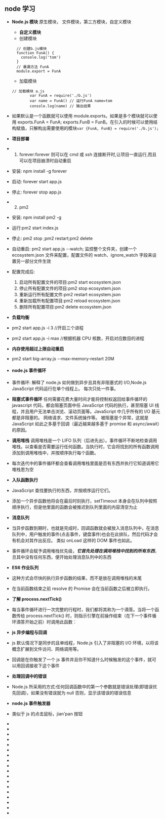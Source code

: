 <!--
 * @Author: your name
 * @Date: 2021-07-10 06:15:54
 * @LastEditTime: 2021-07-10 09:04:07
 * @LastEditors: Please set LastEditors
 * @Description: In User Settings Edit
 * @FilePath: \notes\study notes\nodejs\node学习.md
-->

## node 学习

-   **Node.js 模块** 原生模块， 文件模块，第三方模块，自定义模块
    -   **自定义模块**
    -   创建模块
    ```
      // 创建b.js模块
      function FunA() {
        console.log('tom')
      }
      // 暴漏方法 FunA
      module.export = FunA
    ```
    -   加载模块
    ```
    // 加载模块 a.js
    		var FunA = require('./b.js')
    		var name = FunA() // 运行FunA name=tom
    		console.log(name) // 输出结果
    ```
-   如果默认是一个函数就可以使用 module.exports。如果是多个模块就可以使用 exports.FunA = FunA; exports.FunB = FunB。在引入的时候可以使用结构赋值，只解构出需要使用的模块`var {FunA, FunB} = require('./b.js');`
-   **项目部署**
-   1. forever:forever 则可以在 cmd 或 ssh 连接断开时,让项目一直运行,而且可以在项目崩溃时自动重启
-   安装: npm install -g forever
-   启动: forever start app.js
-   停止: forever stop app.js
-   2. pm2
-   安装: npm install pm2 -g
-   运行:pm2 start index.js
-   停止: pm2 stop ;pm2 restart;pm2 delete
-   自动重启: pm2 start app.js --watch; 监控整个文件夹，创建一个 ecosystem.json 文件来配置，配置文件的 watch、ignore_watch 字段来设置另一部分文件生效
-   配置完成后:
    1. 启动所有配置文件的项目:pm2 start ecosystem.json
    2. 停止所有配置文件的项目:pm2 stop ecosystem.json
    3. 重新运行所有配置文件:pm2 restart ecosystem.json
    4. 重新加载所有配置项目:pm2 reload ecosystem.json
    5. 删除所有配置项目:pm2 delete ecosystem.json
-   **负载均衡**
-   pm2 start app.js -i 3 //开启三个进程
-   pm2 start app.js -i max //根据机器 CPU 核数，开启对应数目的进程
-   **内存使用超过上限自动重启**
-   pm2 start big-array.js --max-memory-restart 20M
-   #### node.js 事件循环
-   事件循环: 解释了 node.js 如何做到异步且具有非阻塞式的 I/O,Node.js JavaScript 代码运行在单个线程上。 每次只处一件事。
-   **阻塞式事件循环** 任何需要花费大量时间才能将控制权返回给事件循环的 javascript 代码，都会阻塞页面中任 JavaScript 代码的执行，甚至阻塞 UI 线程，并且用户无法单击浏览、滚动页面等。JavaScript 中几乎所有的 I/O 基元都是非阻塞的。 网络请求、文件系统操作等。 被阻塞是个异常，这就是 JavaScript 如此之多基于回调（最近越来越多基于 promise 和 async/await）的原因。

-   **调用堆栈** 调用堆栈是一个 LIFO 队列（后进先出）。事件循环不断地检查调用堆栈，以查看是否需要运行任何函数。当执行时，它会将找到的所有函数调用添加到调用堆栈中，并按顺序执行每个函数。
-   每次迭代中的事件循环都会查看调用堆栈里面是否有东西并执行它知道调用它堆栈恩为空
-   **入队函数执行**
-   JavaScript 查找要执行的东西，并按顺序运行它们。
-   添加一个异步函数他将会在最后时刻执行，setTimeout 本身会在队列中按照顺序执行，但是他里面的函数会被推迟到队列里面的内容清空为止
-   **消息队列**
-   当异步函数到期时，也就是完成时，回调函数就会被放入消息队列中，在消息队列中，用户触发的事件(点击事件，键盘事件)也会在此排队，然后代码才会有机会对其作出反应。 类似 onLoad 这样的 DOM 事件也如此。
-   事件循环会赋予调用堆栈优先级，_**它首先处理在调用堆栈中找到的所有东西**_，旦其中没有任何东西，便开始处理消息队列中的东西
-   **ES6 作业队列**
-   这种方式会尽快的执行异步函数的结果，而不是放在调用堆栈的末尾
-   在当前函数结束之前 resolve 的 Promise 会在当前函数之后被立即执行。
-   **了解 process.nextTick()**
-   每当事件循环进行一次完整的行程时，我们都将其称为一个滴答。当将一个函数传给 process.nextTick() 时，则指示引擎在前操作结束（在下一个事件循环滴答开始之前）时调用此函数：
-   **js 异步编程与回调**
-   js 默认情况下是同步的且单线程，Node.js 引入了非阻塞的 I/O 环境，以将该概念扩展到文件访问、网络调用等。
-   回调是在你触发了一个 js 事件并且你不知道什么时候触发的这个事件，就可以用回调接收下这个事件
-   **处理回调中的错误**
-   Node.js 所采用的方式:任何回调函数中的第一个参数就是错误处理(即错误优先回调)，如果没有错误就为 null 否则，显示该错误的错误信息
-   **node.js 事件触发器**
-   类似于 js 的点击鼠标，jian'pan 按钮
-
-
-
-
-
-
-
-
-
-
-
-
-
-
-
-
-
-
